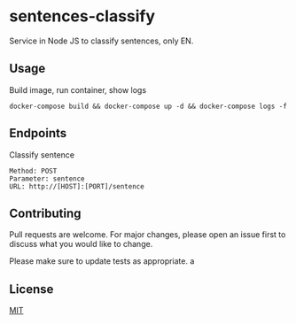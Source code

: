 # sentences-classify

Service in  Node JS to classify sentences, only EN.
## Usage
Build image, run container, show logs
```
docker-compose build && docker-compose up -d && docker-compose logs -f
```
## Endpoints
Classify sentence 
```
Method: POST
Parameter: sentence
URL: http://[HOST]:[PORT]/sentence

```
## Contributing
Pull requests are welcome. For major changes, please open an issue first to discuss what you would like to change.

Please make sure to update tests as appropriate.
a
## License
[MIT](https://choosealicense.com/licenses/mit/)